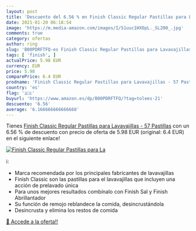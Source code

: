 ```yaml
---
layout: post
title: 'Descuento del 6.56 % en Finish Classic Regular Pastillas para La'
date: 2021-01-20 06:18:54
image: 'https://m.media-amazon.com/images/I/51uuc1HXOpL._SL200_.jpg'
comments: true
category: ofertas
author: ring
slug: 'B00PDRFTFQ-es Finish Classic Regular Pastillas para Lavavajillas - 57...'
tags: [ 'finish', ]
actualPrice: 5.98 EUR
currency: EUR
price: 5.98
comparePrice: 6.4 EUR
prodname: 'Finish Classic Regular Pastillas para Lavavajillas - 57 Pastillas'
country: 'es'
flag: '🇪🇸'
buyurl: 'https://www.amazon.es/dp/B00PDRFTFQ/?tag=tolees-21'
descuento: '6.56'
average: '6.166666666666668'
---
```


Tienes [Finish Classic Regular Pastillas para Lavavajillas - 57 Pastillas](https://www.amazon.es/dp/B00PDRFTFQ/?tag=tolees-21) con un 6.56 % de descuento con precio de oferta de 5.98 EUR (original: 6.4 EUR) en el siguiente enlace!

[![Finish Classic Regular Pastillas para La](https://m.media-amazon.com/images/I/51uuc1HXOpL._SL200_.jpg)](https://www.amazon.es/dp/B00PDRFTFQ/?tag=tolees-21)

ℹ️:

- Marca recomendada por los principales fabricantes de lavavajillas
- Finish Classic son las pastillas para el lavavajillas que incluyen una acción de prelavado única
- Para unos mejores resultados combínalo con Finish Sal y Finish Abrillantador
- Su función de remojo reblandece la comida, desincrustándola
- Desincrusta y elimina los restos de comida

[🛒 Accede a la oferta!!](https://www.amazon.es/dp/B00PDRFTFQ/?tag=tolees-21)
